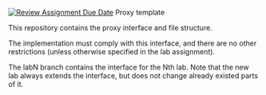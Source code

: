 [![Review Assignment Due Date](https://classroom.github.com/assets/deadline-readme-button-22041afd0340ce965d47ae6ef1cefeee28c7c493a6346c4f15d667ab976d596c.svg)](https://classroom.github.com/a/Y5HNZNle)
Proxy template

This repository contains the proxy interface and file structure.
  
The implementation must comply with this interface, and there are 
no other restrictions (unless otherwise specified in the lab assignment).





The labN branch contains the interface for the Nth lab.  Note that the new
lab always extends the interface, but does not change already existed parts of it.
